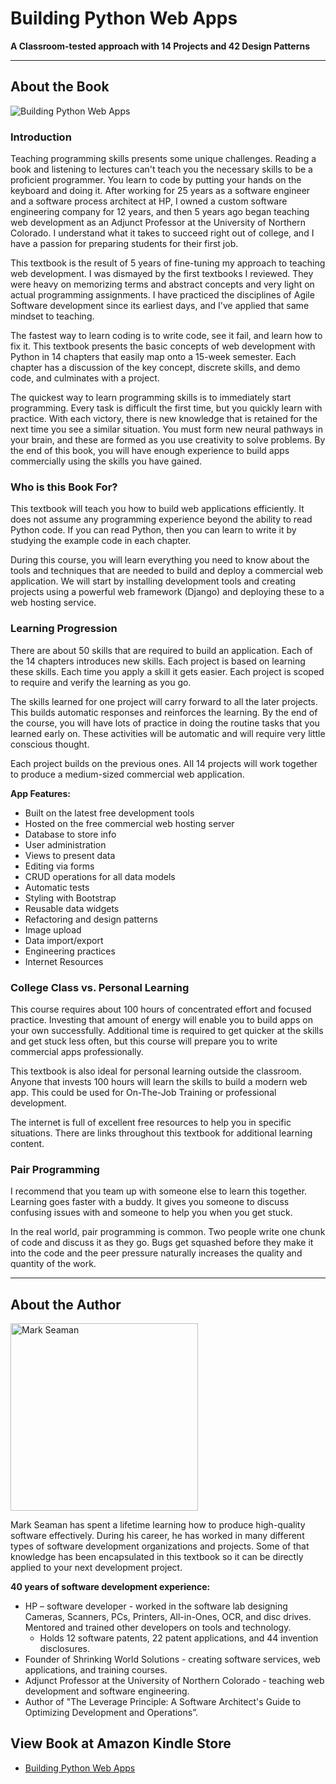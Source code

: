 # Building Python Web Apps

**A Classroom-tested approach with 14 Projects and 42 Design Patterns**

---

## About the Book

<img src="/static/images/shrinking-world.com/training/PythonWebApps.jpg.400.jpg" alt="Building Python Web Apps" />


### Introduction

Teaching programming skills presents some unique challenges. Reading a book and listening to
lectures can't teach you the necessary skills to be a proficient programmer. You learn to code by
putting your hands on the keyboard and doing it. After working for 25 years as a software engineer
and a software process architect at HP, I owned a custom software engineering company for 12 years,
and then 5 years ago began teaching web development as an Adjunct Professor at the University of
Northern Colorado. I understand what it takes to succeed right out of college, and I have a passion
for preparing students for their first job.

This textbook is the result of 5 years of fine-tuning my approach to teaching web development. I was
dismayed by the first textbooks I reviewed. They were heavy on memorizing terms and abstract
concepts and very light on actual programming assignments. I have practiced the disciplines of
Agile Software development since its earliest days, and I've applied that same mindset to
teaching.

The fastest way to learn coding is to write code, see it fail, and learn how to fix it. This
textbook presents the basic concepts of web development with Python in 14 chapters that easily map
onto a 15-week semester. Each chapter has a discussion of the key concept, discrete skills, and
demo code, and culminates with a project.

The quickest way to learn programming skills is to immediately start programming. Every task is
difficult the first time, but you quickly learn with practice. With each victory, there is new
knowledge that is retained for the next time you see a similar situation. You must form new neural
pathways in your brain, and these are formed as you use creativity to solve problems. By the end of
this book, you will have enough experience to build apps commercially using the skills you have
gained.


### Who is this Book For?

This textbook will teach you how to build web applications efficiently. It does not assume any
programming experience beyond the ability to read Python code. If you can read Python, then you can
learn to write it by studying the example code in each chapter.

During this course, you will learn everything you need to know about the tools and techniques that
are needed to build and deploy a commercial web application. We will start by installing
development tools and creating projects using a powerful web framework (Django) and deploying these
to a web hosting service.


### Learning Progression

There are about 50 skills that are required to build an application. Each of the 14 chapters
introduces new skills. Each project is based on learning these skills. Each time you apply a skill
it gets easier. Each project is scoped to require and verify the learning as you go.

The skills learned for one project will carry forward to all the later projects. This builds
automatic responses and reinforces the learning. By the end of the course, you will have lots of
practice in doing the routine tasks that you learned early on. These activities will be automatic
and will require very little conscious thought.

Each project builds on the previous ones. All 14 projects will work together to produce a
medium-sized commercial web application.

**App Features:**

-   Built on the latest free development tools
-   Hosted on the free commercial web hosting server
-   Database to store info
-   User administration
-   Views to present data
-   Editing via forms
-   CRUD operations for all data models
-   Automatic tests
-   Styling with Bootstrap
-   Reusable data widgets
-   Refactoring and design patterns
-   Image upload
-   Data import/export
-   Engineering practices
-   Internet Resources


### College Class vs. Personal Learning

This course requires about 100 hours of concentrated effort and focused practice. Investing that
amount of energy will enable you to build apps on your own successfully. Additional time is
required to get quicker at the skills and get stuck less often, but this course will prepare you to
write commercial apps professionally.

This textbook is also ideal for personal learning outside the classroom. Anyone that invests 100
hours will learn the skills to build a modern web app. This could be used for On-The-Job Training
or professional development.

The internet is full of excellent free resources to help you in specific situations. There are links
throughout this textbook for additional learning content.


### Pair Programming

I recommend that you team up with someone else to learn this together. Learning goes faster with a
buddy. It gives you someone to discuss confusing issues with and someone to help you when you get
stuck.

In the real world, pair programming is common. Two people write one chunk of code and discuss it as
they go. Bugs get squashed before they make it into the code and the peer pressure naturally
increases the quality and quantity of the work.

---

## About the Author

<img src="/static/images/shrinking-world.com/training/Mark-Seaman-400.jpg" width="300" alt="Mark Seaman" />


Mark Seaman has spent a lifetime learning how to produce high-quality software effectively. During
his career, he has worked in many different types of software development organizations and
projects. Some of that knowledge has been encapsulated in this textbook so it can be directly
applied to your next development project.



**40 years of software development experience:**

* HP – software developer - worked in the software lab designing Cameras, Scanners, PCs, Printers, 
All-in-Ones, OCR, and disc drives. Mentored and trained other developers on tools and technology. 
    * Holds 12 software patents, 22 patent applications, and 44 invention disclosures.
* Founder of Shrinking World Solutions - creating software services, web applications, and training courses.
* Adjunct Professor at the University of Northern Colorado - teaching web development and software engineering. 
* Author of "The Leverage Principle: A Software Architect's Guide to Optimizing Development and Operations”. 



## View Book at Amazon Kindle Store

* [Building Python Web Apps](https://www.amazon.com/dp/B0BB1LPCQ9)



